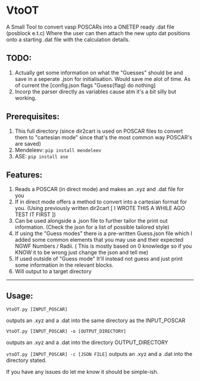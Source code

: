 # VtoOT

A Small Tool to convert vasp POSCARs into a ONETEP ready .dat file (posblock e.t.c) Where the user can then attach the new upto dat positions onto a starting .dat file with the calculation details.

## TODO:
1. Actually get some information on what the "Guesses" should be and save in a seperate .json for initialisation. Would save me alot of time. 
As of current the [config.json flags "Guess{flag} do nothing]
2. Incorp the parser directly as variables cause atm it's a bit silly but working.


## Prerequisites:
1. This full directory (since dir2cart is used on POSCAR files to convert them to "cartesian mode" since that's the most common way POSCAR's are saved)
2. Mendeleev: `pip install mendeleev`
3. ASE: `pip install ase`



## Features:
1. Reads a POSCAR (in direct mode) and makes an .xyz and .dat file for you
2. If in direct mode offers a method to convert into a cartesian format for you. (Using previously written dir2cart [ I WROTE THIS A WHILE AGO TEST IT FIRST ])
3. Can be used alongside a .json file to further tailor the print out information. (Check the json for a list of possible tailored style)
4. If using the "Guess modes" there is a pre-written Guess.json file which I added some common elements that you may use and their expected NGWF Numbers / Radii. ( This is mostly based on 0 knowledge so if you KNOW it to be wrong just change the json and tell me)
5. If used outside of "Guess mode" It'll instead not guess and just print some information in the relevant blocks. 
6. Will output to a target directory 

-----
## Usage:
`VtoOT.py [INPUT_POSCAR]`

outputs an .xyz and a .dat into the same directory as the INPUT_POSCAR

`VtoOT.py [INPUT_POSCAR] -o [OUTPUT_DIRECTORY]`

outputs an .xyz and a .dat into the directory OUTPUT_DIRECTORY

`vtoOT.py [INPUT_POSCAR] -c [JSON FILE]` 
outputs an .xyz and a .dat into the directory stated.


If you have any issues do let me know it should be simple-ish. 
